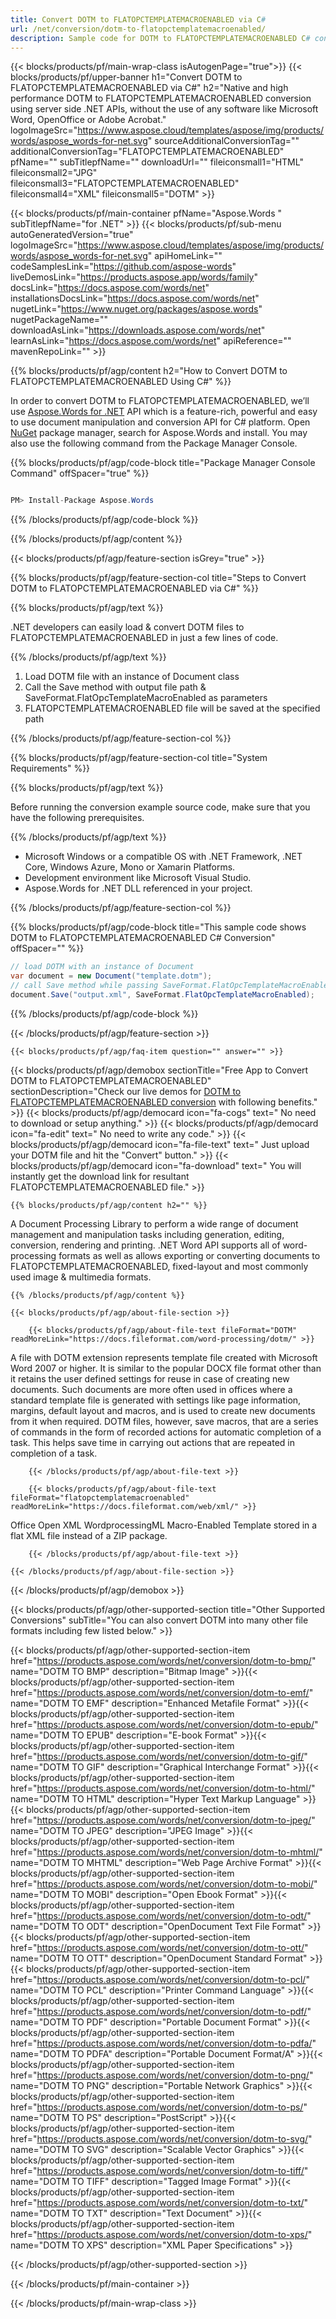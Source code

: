 ```yaml
---
title: Convert DOTM to FLATOPCTEMPLATEMACROENABLED via C# 
url: /net/conversion/dotm-to-flatopctemplatemacroenabled/ 
description: Sample code for DOTM to FLATOPCTEMPLATEMACROENABLED C# conversion. Use API for Batch DOTM Files to FLATOPCTEMPLATEMACROENABLED conversion within VB.NET, Asp.NET or any .NET based application.
---
```


{{< blocks/products/pf/main-wrap-class isAutogenPage="true">}}
{{< blocks/products/pf/upper-banner h1="Convert DOTM to FLATOPCTEMPLATEMACROENABLED via C#" h2="Native and high performance DOTM to FLATOPCTEMPLATEMACROENABLED conversion using server side .NET APIs, without the use of any software like Microsoft Word, OpenOffice or Adobe Acrobat." logoImageSrc="https://www.aspose.cloud/templates/aspose/img/products/words/aspose_words-for-net.svg" sourceAdditionalConversionTag="" additionalConversionTag="FLATOPCTEMPLATEMACROENABLED" pfName="" subTitlepfName="" downloadUrl="" fileiconsmall1="HTML" fileiconsmall2="JPG" fileiconsmall3="FLATOPCTEMPLATEMACROENABLED" fileiconsmall4="XML" fileiconsmall5="DOTM" >}}

{{< blocks/products/pf/main-container pfName="Aspose.Words " subTitlepfName="for .NET" >}}
{{< blocks/products/pf/sub-menu autoGeneratedVersion="true" logoImageSrc="https://www.aspose.cloud/templates/aspose/img/products/words/aspose_words-for-net.svg" apiHomeLink="" codeSamplesLink="https://github.com/aspose-words" liveDemosLink="https://products.aspose.app/words/family" docsLink="https://docs.aspose.com/words/net" installationsDocsLink="https://docs.aspose.com/words/net" nugetLink="https://www.nuget.org/packages/aspose.words" nugetPackageName="" downloadAsLink="https://downloads.aspose.com/words/net" learnAsLink="https://docs.aspose.com/words/net" apiReference="" mavenRepoLink="" >}}

{{% blocks/products/pf/agp/content h2="How to Convert DOTM to FLATOPCTEMPLATEMACROENABLED Using C#" %}}

 In order to convert DOTM to FLATOPCTEMPLATEMACROENABLED, we’ll use
 [Aspose.Words for .NET](https://products.aspose.com/words/net) 
 API which is a feature-rich, powerful and easy to use document manipulation and conversion API for C# platform. Open
 [NuGet](https://www.nuget.org/packages/aspose.words) 
 package manager, search for
 Aspose.Words 
 and install. You may also use the following command from the Package Manager Console.

{{% blocks/products/pf/agp/code-block title="Package Manager Console Command" offSpacer="true" %}}

```cs

PM> Install-Package Aspose.Words

```

{{% /blocks/products/pf/agp/code-block %}}

{{% /blocks/products/pf/agp/content %}}

{{< blocks/products/pf/agp/feature-section isGrey="true" >}}

{{% blocks/products/pf/agp/feature-section-col title="Steps to Convert DOTM to FLATOPCTEMPLATEMACROENABLED via C#" %}}

{{% blocks/products/pf/agp/text %}}

 .NET developers can easily load & convert DOTM files to FLATOPCTEMPLATEMACROENABLED in just a few lines of code.

{{% /blocks/products/pf/agp/text %}}

1.  Load DOTM file with an instance of Document class
1.  Call the Save method with output file path & SaveFormat.FlatOpcTemplateMacroEnabled as parameters
1.  FLATOPCTEMPLATEMACROENABLED file will be saved at the specified path

{{% /blocks/products/pf/agp/feature-section-col %}}

{{% blocks/products/pf/agp/feature-section-col title="System Requirements" %}}

{{% blocks/products/pf/agp/text %}}

 Before running the conversion example source code, make sure that you have the following prerequisites.

{{% /blocks/products/pf/agp/text %}}

-  Microsoft Windows or a compatible OS with .NET Framework, .NET Core, Windows Azure, Mono or Xamarin Platforms.
-  Development environment like Microsoft Visual Studio.
-  Aspose.Words for .NET DLL referenced in your project.

{{% /blocks/products/pf/agp/feature-section-col %}}

{{% blocks/products/pf/agp/code-block title="This sample code shows DOTM to FLATOPCTEMPLATEMACROENABLED C# Conversion" offSpacer="" %}}

```cs
// load DOTM with an instance of Document
var document = new Document("template.dotm");
// call Save method while passing SaveFormat.FlatOpcTemplateMacroEnabled
document.Save("output.xml", SaveFormat.FlatOpcTemplateMacroEnabled); 

```

{{% /blocks/products/pf/agp/code-block %}}

{{< /blocks/products/pf/agp/feature-section >}}

    {{< blocks/products/pf/agp/faq-item question="" answer="" >}}
 

<!-- aboutfile Starts -->

{{< blocks/products/pf/agp/demobox sectionTitle="Free App to Convert DOTM to FLATOPCTEMPLATEMACROENABLED" sectionDescription="Check our live demos for [DOTM to FLATOPCTEMPLATEMACROENABLED conversion](https://products.aspose.app/words/conversion/dotm-to-flatopctemplatemacroenabled) with following benefits." >}}
        {{< blocks/products/pf/agp/democard icon="fa-cogs" text=" No need to download or setup anything." >}}
        {{< blocks/products/pf/agp/democard icon="fa-edit" text=" No need to write any code." >}}
        {{< blocks/products/pf/agp/democard icon="fa-file-text" text=" Just upload your DOTM file and hit the \"Convert\" button." >}}
        {{< blocks/products/pf/agp/democard icon="fa-download" text=" You will instantly get the download link for resultant FLATOPCTEMPLATEMACROENABLED file." >}}

    {{% blocks/products/pf/agp/content h2="" %}}

 A Document Processing Library to perform a wide range of document management and manipulation tasks including generation, editing, conversion, rendering and printing. .NET Word API supports all of word-processing formats as well as allows exporting or converting documents to FLATOPCTEMPLATEMACROENABLED, fixed-layout and most commonly used image & multimedia formats.

    {{% /blocks/products/pf/agp/content %}}

    {{< blocks/products/pf/agp/about-file-section >}}

        {{< blocks/products/pf/agp/about-file-text fileFormat="DOTM" readMoreLink="https://docs.fileformat.com/word-processing/dotm/" >}}
A file with DOTM extension represents template file created with Microsoft Word 2007 or higher. It is similar to the popular DOCX file format other than it retains the user defined settings for reuse in case of creating new documents. Such documents are more often used in offices where a standard template file is generated with settings like page information, margins, default layout and macros, and is used to create new documents from it when required. DOTM files, however, save macros, that are a series of commands in the form of recorded actions for automatic completion of a task. This helps save time in carrying out actions that are repeated in completion of a task.

        {{< /blocks/products/pf/agp/about-file-text >}}

        {{< blocks/products/pf/agp/about-file-text fileFormat="flatopctemplatemacroenabled" readMoreLink="https://docs.fileformat.com/web/xml/" >}}
Office Open XML WordprocessingML Macro-Enabled Template stored in a flat XML file instead of a ZIP package.

        {{< /blocks/products/pf/agp/about-file-text >}}

    {{< /blocks/products/pf/agp/about-file-section >}}

{{< /blocks/products/pf/agp/demobox >}}

<!-- aboutfile Ends -->

{{< blocks/products/pf/agp/other-supported-section title="Other Supported Conversions" subTitle="You can also convert DOTM into many other file formats including few listed below." >}}

{{< blocks/products/pf/agp/other-supported-section-item href="https://products.aspose.com/words/net/conversion/dotm-to-bmp/" name="DOTM TO BMP" description="Bitmap Image" >}}{{< blocks/products/pf/agp/other-supported-section-item href="https://products.aspose.com/words/net/conversion/dotm-to-emf/" name="DOTM TO EMF" description="Enhanced Metafile Format" >}}{{< blocks/products/pf/agp/other-supported-section-item href="https://products.aspose.com/words/net/conversion/dotm-to-epub/" name="DOTM TO EPUB" description="E-book Format" >}}{{< blocks/products/pf/agp/other-supported-section-item href="https://products.aspose.com/words/net/conversion/dotm-to-gif/" name="DOTM TO GIF" description="Graphical Interchange Format" >}}{{< blocks/products/pf/agp/other-supported-section-item href="https://products.aspose.com/words/net/conversion/dotm-to-html/" name="DOTM TO HTML" description="Hyper Text Markup Language" >}}{{< blocks/products/pf/agp/other-supported-section-item href="https://products.aspose.com/words/net/conversion/dotm-to-jpeg/" name="DOTM TO JPEG" description="JPEG Image" >}}{{< blocks/products/pf/agp/other-supported-section-item href="https://products.aspose.com/words/net/conversion/dotm-to-mhtml/" name="DOTM TO MHTML" description="Web Page Archive Format" >}}{{< blocks/products/pf/agp/other-supported-section-item href="https://products.aspose.com/words/net/conversion/dotm-to-mobi/" name="DOTM TO MOBI" description="Open Ebook Format" >}}{{< blocks/products/pf/agp/other-supported-section-item href="https://products.aspose.com/words/net/conversion/dotm-to-odt/" name="DOTM TO ODT" description="OpenDocument Text File Format" >}}{{< blocks/products/pf/agp/other-supported-section-item href="https://products.aspose.com/words/net/conversion/dotm-to-ott/" name="DOTM TO OTT" description="OpenDocument Standard Format" >}}{{< blocks/products/pf/agp/other-supported-section-item href="https://products.aspose.com/words/net/conversion/dotm-to-pcl/" name="DOTM TO PCL" description="Printer Command Language" >}}{{< blocks/products/pf/agp/other-supported-section-item href="https://products.aspose.com/words/net/conversion/dotm-to-pdf/" name="DOTM TO PDF" description="Portable Document Format" >}}{{< blocks/products/pf/agp/other-supported-section-item href="https://products.aspose.com/words/net/conversion/dotm-to-pdfa/" name="DOTM TO PDFA" description="Portable Document Format/A" >}}{{< blocks/products/pf/agp/other-supported-section-item href="https://products.aspose.com/words/net/conversion/dotm-to-png/" name="DOTM TO PNG" description="Portable Network Graphics" >}}{{< blocks/products/pf/agp/other-supported-section-item href="https://products.aspose.com/words/net/conversion/dotm-to-ps/" name="DOTM TO PS" description="PostScript" >}}{{< blocks/products/pf/agp/other-supported-section-item href="https://products.aspose.com/words/net/conversion/dotm-to-svg/" name="DOTM TO SVG" description="Scalable Vector Graphics" >}}{{< blocks/products/pf/agp/other-supported-section-item href="https://products.aspose.com/words/net/conversion/dotm-to-tiff/" name="DOTM TO TIFF" description="Tagged Image Format" >}}{{< blocks/products/pf/agp/other-supported-section-item href="https://products.aspose.com/words/net/conversion/dotm-to-txt/" name="DOTM TO TXT" description="Text Document" >}}{{< blocks/products/pf/agp/other-supported-section-item href="https://products.aspose.com/words/net/conversion/dotm-to-xps/" name="DOTM TO XPS" description="XML Paper Specifications" >}}


{{< /blocks/products/pf/agp/other-supported-section >}}

{{< /blocks/products/pf/main-container >}}
    
{{< /blocks/products/pf/main-wrap-class >}}
